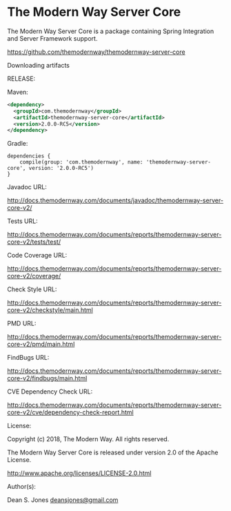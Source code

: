 The Modern Way Server Core
======

The Modern Way Server Core is a package containing Spring Integration and Server Framework support.

https://github.com/themodernway/themodernway-server-core

Downloading artifacts

RELEASE:

Maven:
```xml
<dependency>
  <groupId>com.themodernway</groupId>
  <artifactId>themodernway-server-core</artifactId>
  <version>2.0.0-RC5</version>
</dependency>
```
Gradle:
```
dependencies {
    compile(group: 'com.themodernway', name: 'themodernway-server-core', version: '2.0.0-RC5')
}
```
Javadoc URL:

http://docs.themodernway.com/documents/javadoc/themodernway-server-core-v2/

Tests URL:

http://docs.themodernway.com/documents/reports/themodernway-server-core-v2/tests/test/

Code Coverage URL:

http://docs.themodernway.com/documents/reports/themodernway-server-core-v2/coverage/

Check Style URL:

http://docs.themodernway.com/documents/reports/themodernway-server-core-v2/checkstyle/main.html

PMD URL:

http://docs.themodernway.com/documents/reports/themodernway-server-core-v2/pmd/main.html

FindBugs URL:

http://docs.themodernway.com/documents/reports/themodernway-server-core-v2/findbugs/main.html

CVE Dependency Check URL:

http://docs.themodernway.com/documents/reports/themodernway-server-core-v2/cve/dependency-check-report.html

License:

Copyright (c) 2018, The Modern Way. All rights reserved.

The Modern Way Server Core is released under version 2.0 of the Apache License.

http://www.apache.org/licenses/LICENSE-2.0.html

Author(s):

Dean S. Jones
deansjones@gmail.com
